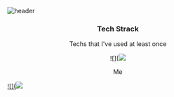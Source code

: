 ![header](https://capsule-render.vercel.app/api?type=shark&color=auto&height=300&section=header&text=Giho%20Nam&fontSize=90)
<h3 align ="center">Tech Strack</h3>
<p align = "center">Techs that I've used at least once </p>

<p align = "center">
![](<img src="https://img.shields.io/badge/Python-3766AB?style=flat-square&logo=Python&logoColor=white")
![](<img src="https://img.shields.io/badge/JavaScript-F7DF1E?style=flat-square&logo=JavaScript&logoColor=black")
![](<img src="https://img.shields.io/badge/aws-232F3E?style=flat-square&logo=aws&logoColor=white")
![](<img src="https://img.shields.io/badge/Blazor-512BD4?style=flat-square&logo=Blazor&logoColor=white")
![](<img src="https://img.shields.io/badge/Electron-47848F?style=flat-square&logo=Electron&logoColor=white")</p>


<p align = "center">Me</p>

<a align= "center" href="https://www.instagram.com/lime_s_ho/">
 ![](<img src="http://img.shields.io/badge/-Instagram-E4405F?style=flat&logo=Instagram&link=https://www.instagram.com/lime_s_ho/")
</a>


